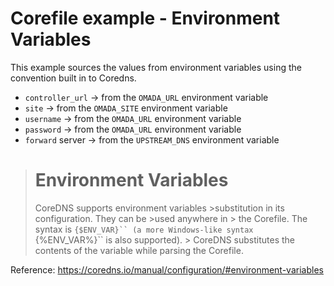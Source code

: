 # Corefile example - Environment Variables

This example sources the values from environment variables using the convention built in to Coredns.

* `controller_url` -> from the `OMADA_URL` environment variable
* `site` -> from the `OMADA_SITE` environment variable
* `username` -> from the `OMADA_URL` environment variable
* `password` -> from the `OMADA_URL` environment variable
* `forward` server -> from the `UPSTREAM_DNS` environment variable


> # Environment Variables
> CoreDNS supports environment variables >substitution in its configuration. They can be >used anywhere in > the Corefile. The syntax is `{$ENV_VAR}`` (a more Windows-like syntax `{%ENV_VAR%}`` is also supported).  > CoreDNS substitutes the contents of the variable while parsing the Corefile.

Reference: https://coredns.io/manual/configuration/#environment-variables